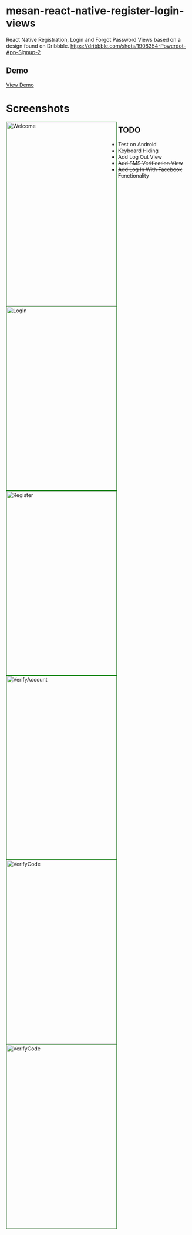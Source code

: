 # mesan-react-native-register-login-views
React Native Registration, Login and Forgot Password Views based on a design found on Dribbble. https://dribbble.com/shots/1908354-Powerdot-App-Signup-2

<h2>Demo</h2>
<a href="http://esandigital.com/blog/2016/08/17/react-native-registration-login-and-forgot-password-views/">View Demo</a>


<h1>Screenshots</h1>
<img src="https://github.com/MosesEsan/mesan-react-native-register-login-views/blob/master/Screenshots/Welcome.png" alt="Welcome"
height="500" width="300" align="left" style="border:1px solid green;">
<img src="https://github.com/MosesEsan/mesan-react-native-register-login-views/blob/master/Screenshots/LogIn.png" alt="LogIn" height="500" width="300" align="left" style="border:1px solid green;">
<img src="https://github.com/MosesEsan/mesan-react-native-register-login-views/blob/master/Screenshots/Register.png" alt="Register" height="500" width="300" align="left" style="border:1px solid green;">
<img src="https://github.com/MosesEsan/mesan-react-native-register-login-views/blob/master/Screenshots/VerifyAccount.png" alt="VerifyAccount" height="500" width="300" align="left" style="border:1px solid green;">
<img src="https://github.com/MosesEsan/mesan-react-native-register-login-views/blob/master/Screenshots/VerifyCode.png" alt="VerifyCode" height="500" width="300" align="left" style="border:1px solid green;">
<img src="https://github.com/MosesEsan/mesan-react-native-register-login-views/blob/master/Screenshots/ForgotPassword.png" alt="VerifyCode" height="500" width="300" align="left" style="border:1px solid green;">


<h2>TODO</h2>
<ul>
<li>Test on Android</li>
<li>Keyboard Hiding</li>
<li>Add Log Out View</li>
<li><strike>Add SMS Verification View</strike></li>
<li><strike>Add Log In With Facebook Functionality</strike></li>
</ul>


